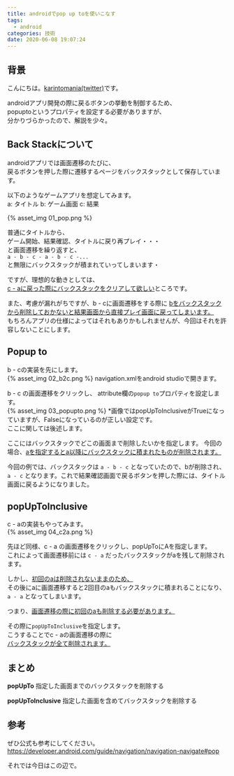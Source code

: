```yaml
---
title: androidでpop up toを使いこなす
tags:
  - android
categories: 技術
date: 2020-06-08 19:07:24
---
```



## 背景
こんにちは。[karintomania(twitter)](https://twitter.com/karintozuki)です。  

androidアプリ開発の際に戻るボタンの挙動を制御するため、  
popuptoというプロパティを設定する必要がありますが、  
分かりづらかったので、解説を少々。  
<!-- more -->
## Back Stackについて
androidアプリでは画面遷移のたびに、  
戻るボタンを押した際に遷移するページをバックスタックとして保存しています。  

以下のようなゲームアプリを想定してみます。  
a: タイトル
b: ゲーム画面
c: 結果

{% asset_img 01_pop.png %}

普通にタイトルから、  
ゲーム開始、結果確認、タイトルに戻り再プレイ・・・  
と画面遷移を繰り返すと、  
`a - b - c - a - b - c -...`  
と無限にバックスタックが積まれていってしまいます・

ですが、理想的な動きとしては、  
<u>c - aに戻った際にバックスタックをクリアして欲しい</u>ところです。

また、考慮が漏れがちですが、b - cに画面遷移をする際に
<u>bをバックスタックから削除しておかないと結果画面から直接プレイ画面に戻ってしまいます。</u>  
もちろんアプリの仕様によってはそれもありかもしれませんが、今回はそれを許容しないことにします。  

## Popup to
b - cの実装を先にします。  
{% asset_img 02_b2c.png %}
navigation.xmlをandroid studioで開きます。  

b - c の画面遷移をクリックし、
attribute欄の`popup to`プロパティを設定します。  
{% asset_img 03_popupto.png %}
*画像ではpopUpToInclusiveがTrueになっていますが、Falseになっているのが正しい設定です。  
ここに関しては後述します。  

ここにはバックスタックでどこの画面まで削除したいかを指定します。
今回の場合、<u>aを指定するとa以降にバックスタックに積まれたものが削除されます。</u>  

今回の例では、バックスタックは
`a - b - c`
となっていたので、bが削除され、  
`a - c`
となります。これで結果確認画面で戻るボタンを押した際には、タイトル画面に戻るようになりました。  

## popUpToInclusive
c - aの実装もやってみます。  
{% asset_img 04_c2a.png %}

先ほど同様、c - a の画面遷移をクリックし、popUpToにAを指定します。  
これによって画面遷移前には
`c - a`
だったバックスタックがaを残して削除されます。  

しかし、<u>初回のaは削除されないままのため、</u>  
その後にaに画面遷移すると2回目のaもバックスタックに積まれることになり、  
`a - a`
となってしまいます。  

つまり、<u>画面遷移の際に初回のaも削除する必要があります。</u>  

その際に`popUpToInclusive`を指定します。  
こうすることでc - aの画面遷移の際に  
<u>バックスタックが全て削除されます。</u>  

## まとめ
**popUpTo**
指定した画面までのバックスタックを削除する

**popUpToInclusive**
指定した画面を含めてバックスタックを削除する

## 参考
ぜひ公式も参考にしてください。
https://developer.android.com/guide/navigation/navigation-navigate#pop

それでは今日はこの辺で。  